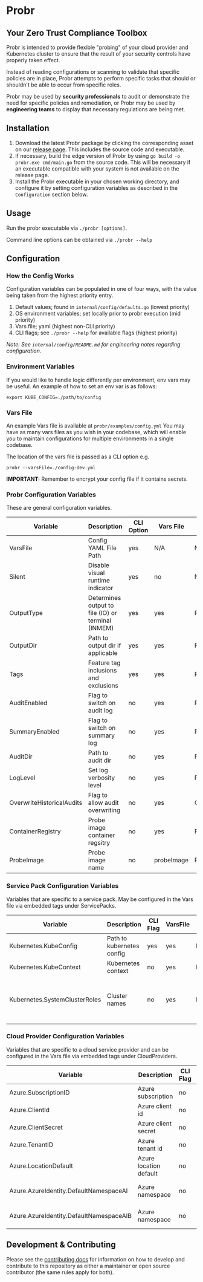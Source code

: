 # Probr

## Your Zero Trust Compliance Toolbox

Probr is intended to provide flexible "probing" of your cloud provider and Kubernetes cluster to ensure that the result of your security controls have properly taken effect.

Instead of reading configurations or scanning to validate that specific policies are in place, Probr attempts to perform specific tasks that should or shouldn't be able to occur from specific roles.

Probr may be used by **security professionals** to audit or demonstrate the need for specific policies and remediation, or Probr may be used by **engineering teams** to display that necessary regulations are being met.

## Installation

1. Download the latest Probr package by clicking the corresponding asset on our [release page](https://github.com/citihub/probr/releases). This includes the source code and executable.
2. If necessary, build the edge version of Probr by using `go build -o probr.exe cmd/main.go` from the source code. This will be necessary if an executable compatible with your system is not available on the release page.
3. Install the Probr executable in your chosen working directory, and configure it by setting configuration variables as described in the `Configuration` section below.

## Usage

Run the probr executable via `./probr [options]`.

Command line options can be obtained via `./probr --help`

## Configuration

### How the Config Works

Configuration variables can be populated in one of four ways, with the value being taken from the highest priority entry.

1. Default values; found in `internal/config/defaults.go` (lowest priority)
1. OS environment variables; set locally prior to probr execution (mid priority)
1. Vars file; yaml (highest non-CLI priority)
1. CLI flags; see `./probr --help` for available flags (highest priority)

_Note: See `internal/config/README.md` for engineering notes regarding configuration._

### Environment Variables

If you would like to handle logic differently per environment, env vars may be useful. An example of how to set an env var is as follows:

`export KUBE_CONFIG=./path/to/config`

### Vars File

An example Vars file is available at `probr/examples/config.yml`
You may have as many vars files as you wish in your codebase, which will enable you to maintain configurations for multiple environments in a single codebase.

The location of the vars file is passed as a CLI option e.g.

```
probr --varsFile=./config-dev.yml
```

**IMPORTANT:** Remember to encrypt your config file if it contains secrets.

### Probr Configuration Variables

These are general configuration variables.

| Variable | Description | CLI Option | Vars File | Env Var | Default |
|---|---|---|---|---|---|
|VarsFile|Config YAML File Path|yes|N/A|N/A|N/A|
|Silent|Disable visual runtime indicator|yes|no|N/A|true|
|OutputType|Determines output to file (IO) or terminal (INMEM)|yes|yes|PROBR_OUTPUT_TYPE|INMEM|
|OutputDir|Path to output dir if applicable|yes|yes|PROBR_CUCUMBER_DIR|cucumber_output|
|Tags|Feature tag inclusions and exclusions|yes|yes|PROBR_TAGS|""|
|AuditEnabled|Flag to switch on audit log|no|yes|PROBR_AUDIT_ENABLED|true|
|SummaryEnabled|Flag to switch on summary log|no|yes|PROBR_SUMMARY_ENABLED|true|
|AuditDir|Path to audit dir|no|yes|PROBR_AUDIT_DIR|audit_output|
|LogLevel|Set log verbosity level|no|yes|PROBR_LOG_LEVEL|ERROR|
|OverwriteHistoricalAudits|Flag to allow audit overwriting|no|yes|OVERWRITE_AUDITS|true|
|ContainerRegistry|Probe image container regsitry|no|yes|PROBR_CONTAINER_REGISTRY|docker.io|
|ProbeImage|Probe image name|no|probeImage|PROBR_PROBE_IMAGE|citihub/probr-probe|

### Service Pack Configuration Variables

Variables that are specific to a service pack. May be configured in the Vars file via embedded tags under ServicePacks.

| Variable | Description | CLI Flag | VarsFile | Env Var | Default |
|---|---|---|---|---|---|
|Kubernetes.KubeConfig|Path to kubernetes config|yes|yes|KUBE_CONFIG|N/A|
|Kubernetes.KubeContext|Kubernetes context|no|yes|KUBE_CONTEXT|""|
|Kubernetes.SystemClusterRoles|Cluster names|no|yes|N/A|{"system:", "aks", "cluster-admin", "policy-agent"}|

### Cloud Provider Configuration Variables

Variables that are specific to a cloud service provider and can be configured in the Vars file via embedded tags under CloudProviders.

| Variable | Description | CLI Flag | VarsFile | Env Var | Default |
|---|---|---|---|---|---|
|Azure.SubscriptionID|Azure subscription|no|yes|AZURE_SUBSCRIPTION_ID|""|
|Azure.ClientId|Azure client id|no|yes|AZURE_CLIENT_ID|""|
|Azure.ClientSecret|Azure client secret|no|yes|AZURE_CLIENT_SECRET|""|
|Azure.TenantID|Azure tenant id|no|yes|AZURE_TENANT_ID|""|
|Azure.LocationDefault|Azure location default|no|yes|AZURE_LOCATION_DEFAULT|""|
|Azure.AzureIdentity.DefaultNamespaceAI|Azure namespace|no|yes|DEFAULT_NS_AZURE_IDENTITY|probr-defaultns-ai|
|Azure.AzureIdentity.DefaultNamespaceAIB|Azure namespace|no|yes|DEFAULT_NS_AZURE_IDENTITY_BINDING|probr-defaultns-aib|

## Development & Contributing

Please see the [contributing docs](https://github.com/citihub/probr/blob/master/CONTRIBUTING.md) for information on how to develop and contribute to this repository as either a maintainer or open source contributor (the same rules apply for both).
